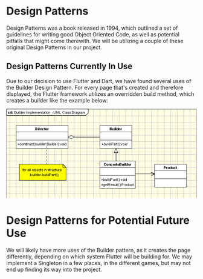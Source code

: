 # Design Patterns

Design Patterns was a book released in 1994, which outlined a set of guidelines for writing good Object Oriented Code, as well as potential pitfalls that might come therewith. We will be utilizing a couple of these original Design Patterns in our project.


## Design Patterns Currently In Use

Due to our decision to use Flutter and Dart, we have found several uses of the Builder Design Pattern. For every page that's created and therefore displayed, the Flutter framework utilizes an overridden build method, which creates a builder like the example below: 

![BuilderPattern](../src/assets/images/BuilderPattern.png)

# Design Patterns for Potential Future Use

We will likely have more uses of the Builder pattern, as it creates the page differently, depending on which system Flutter will be building for. We may implement a Singleton in a few places, in the different games, but may not end up finding its way into the project.
